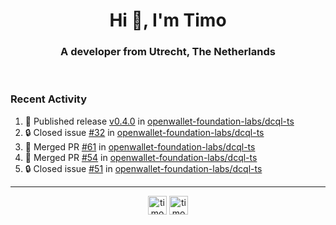 <h1 align="center">Hi 👋, I'm Timo</h1>
<h3 align="center">A developer from Utrecht, The Netherlands</h3>
<br/>
<!-- https://github.com/rahuldkjain/github-profile-readme-generator --!>

<!--  <p align="left"><img src="https://github-readme-stats.vercel.app/api?username=timoglastra&show_icons=true&count_private=true&" alt="timoglastra" /></p> --!>

<!--
Github language stats
<p align="left"><img src="https://github-readme-stats.vercel.app/api/top-langs/?username=timoglastra&layout=compact" alt="timoglastra" /><p>
-->

<!-- Codestats language stats -->
<!-- <p align="left"><img src="https://codestats-readme.vercel.app/api/top-langs/?username=timoglastra&layout=compact&language_count=12" alt="timoglastra" /><p>    --!>
  
<h3>Recent Activity</h3>

<!--START_SECTION:activity-->
1. 🚀 Published release [v0.4.0](https://github.com/openwallet-foundation-labs/dcql-ts/releases/tag/v0.4.0) in [openwallet-foundation-labs/dcql-ts](https://github.com/openwallet-foundation-labs/dcql-ts)
2. 🔒 Closed issue [#32](https://github.com/openwallet-foundation-labs/dcql-ts/issues/32) in [openwallet-foundation-labs/dcql-ts](https://github.com/openwallet-foundation-labs/dcql-ts)
3. 🎉 Merged PR [#61](https://github.com/openwallet-foundation-labs/dcql-ts/pull/61) in [openwallet-foundation-labs/dcql-ts](https://github.com/openwallet-foundation-labs/dcql-ts)
4. 🎉 Merged PR [#54](https://github.com/openwallet-foundation-labs/dcql-ts/pull/54) in [openwallet-foundation-labs/dcql-ts](https://github.com/openwallet-foundation-labs/dcql-ts)
5. 🔒 Closed issue [#51](https://github.com/openwallet-foundation-labs/dcql-ts/issues/51) in [openwallet-foundation-labs/dcql-ts](https://github.com/openwallet-foundation-labs/dcql-ts)
<!--END_SECTION:activity-->

---

<p align="center">
<a href="https://twitter.com/timoglastra" target="blank"><img align="center" src="https://cdn.jsdelivr.net/npm/simple-icons@3.0.1/icons/twitter.svg" alt="timoglastra" height="30" width="30" /></a>
<a href="https://linkedin.com/in/timoglastra" target="blank"><img align="center" src="https://cdn.jsdelivr.net/npm/simple-icons@3.0.1/icons/linkedin.svg" alt="timoglastra" height="30" width="30" /></a>
</p>



